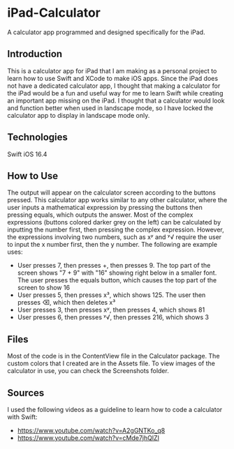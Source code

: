 # iPad-Calculator
A calculator app programmed and designed specifically for the iPad.
## Introduction
This is a calculator app for iPad that I am making as a personal project to learn how to use Swift and XCode to make iOS apps. Since the iPad does not have a dedicated calculator app, I thought that making a calculator for the iPad would be a fun and useful way for me to learn Swift while creating an important app missing on the iPad. I thought that a calculator would look and function better when used in landscape mode, so I have locked the calculator app to display in landscape mode only. 
## Technologies
Swift
iOS 16.4
## How to Use
The output will appear on the calculator screen according to the buttons pressed. This calculator app works similar to any other calculator, where the user inputs a mathematical expression by pressing the buttons then pressing equals, which outputs the answer. Most of the complex expressions (buttons colored darker grey on the left) can be calculated by inputting the number first, then pressing the complex expression. However, the expressions involving two numbers, such as xʸ and ʸ√ require the user to input the x number first, then the y number. The following are example uses:
* User presses 7, then presses +, then presses 9. The top part of the screen shows "7 + 9" with "16" showing right below in a smaller font. The user presses the equals button, which causes the top part of the screen to show 16
* User presses 5, then presses x³, which shows 125. The user then presses ⌫, which then deletes x³
* User presses 3, then presses xʸ, then presses 4, which shows 81
* User presses 6, then presses ʸ√, then presses 216, which shows 3
## Files
Most of the code is in the ContentView file in the Calculator package. The custom colors that I created are in the Assets file. 
To view images of the calculator in use, you can check the Screenshots folder.
## Sources
I used the following videos as a guideline to learn how to code a calculator with Swift:
* https://www.youtube.com/watch?v=A2gGNTKo_q8
* https://www.youtube.com/watch?v=cMde7jhQlZI
